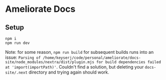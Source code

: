 # Ameliorate Docs

## Setup

```
npm i
npm run dev
```

Note: for some reason, `npm run build` for subsequent builds runs into an issue: `Parsing of /home/keyserj/code/personal/ameliorate/docs-site/node_modules/nextra/dist/plugin.mjs for build dependencies failed at 'import(importPath)'`. Couldn't find a solution, but deleting your `docs-site/.next` directory and trying again should work.
